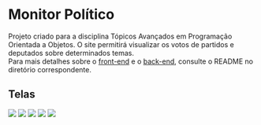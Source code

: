 # Monitor Político
Projeto criado para a disciplina Tópicos Avançados em Programação Orientada a Objetos. O site permitirá visualizar os votos de partidos e deputados sobre determinados temas.  
Para mais detalhes sobre o [front-end](./political-tracker-frontend/README.md) e o [back-end](./political-tracker-backend/README.md), consulte o README no diretório correspondente.  


## Telas
<img src="https://cdn.discordapp.com/attachments/897521344315531294/898619054712061982/unknown.png">
<img src="https://cdn.discordapp.com/attachments/897521344315531294/898619219200053328/unknown.png">
<img src="https://cdn.discordapp.com/attachments/802326923660886138/906352110113783878/unknown.png">
<img src="https://cdn.discordapp.com/attachments/802326923660886138/906352660515549194/unknown.png">
<img src="https://cdn.discordapp.com/attachments/802326923660886138/906353882853175306/unknown.png">

